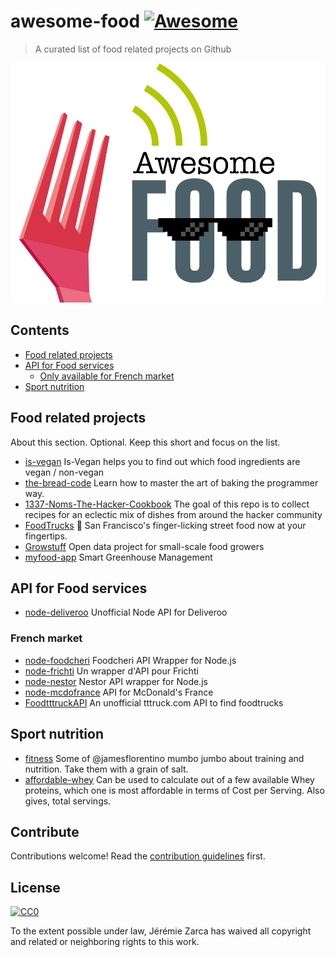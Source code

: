 # awesome-food [![Awesome](https://awesome.re/badge.svg)](https://awesome.re)

> A curated list of food related projects on Github

![Awesome-food](awesome_food.png)

## Contents

* [Food related projects](#food-related-projects)
* [API for Food services](#api-for-food-services)
    * [Only available for French market](#french-market) 
* [Sport nutrition](#sport-nutrition)


## Food related projects

About this section. Optional. Keep this short and focus on the list.

- [is-vegan](https://github.com/hmontazeri/is-vegan) Is-Vegan helps you to find out which food ingredients are vegan / non-vegan
- [the-bread-code](https://github.com/hendricius/the-bread-code) Learn how to master the art of baking the programmer way.
- [1337-Noms-The-Hacker-Cookbook](https://github.com/DEAD10C5/1337-Noms-The-Hacker-Cookbook) The goal of this repo is to collect recipes for an eclectic mix of dishes from around the hacker community
- [FoodTrucks](https://github.com/prakhar1989/FoodTrucks) 🚚 San Francisco's finger-licking street food now at your fingertips.
- [Growstuff](https://github.com/Growstuff/growstuff) Open data project for small-scale food growers
- [myfood-app](https://github.com/MickaelGandecki/myfood-app) Smart Greenhouse Management


## API for Food services

- [node-deliveroo](https://github.com/jzarca01/node-deliveroo) Unofficial Node API for Deliveroo

### French market

- [node-foodcheri](https://github.com/jzarca01/node-foodcheri) Foodcheri API Wrapper for Node.js
- [node-frichti](https://github.com/jzarca01/node-frichti) Un wrapper d'API pour Frichti
- [node-nestor](https://github.com/jzarca01/node-nestor) Nestor API wrapper for Node.js
- [node-mcdofrance](https://github.com/jzarca01/node-mcdofrance) API for McDonald's France
- [FoodtttruckAPI](https://github.com/jzarca01/FoodtttruckAPI.git) An unofficial tttruck.com API to find foodtrucks


## Sport nutrition

- [fitness](https://github.com/jamesflorentino/fitness) Some of @jamesflorentino mumbo jumbo about training and nutrition. Take them with a grain of salt.
- [affordable-whey](https://github.com/prkeshri/affordable-whey) Can be used to calculate out of a few available Whey proteins, which one is most affordable in terms of Cost per Serving. Also gives, total servings.


## Contribute

Contributions welcome! Read the [contribution guidelines](contributing.md) first.


## License

[![CC0](http://mirrors.creativecommons.org/presskit/buttons/88x31/svg/cc-zero.svg)](http://creativecommons.org/publicdomain/zero/1.0)

To the extent possible under law, Jérémie Zarca has waived all copyright and
related or neighboring rights to this work.
